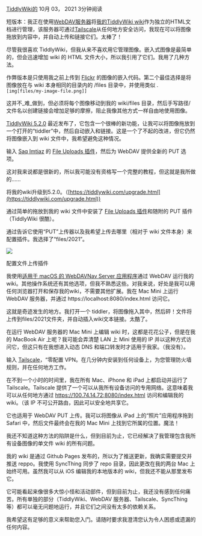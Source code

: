[TiddlyWiki的](https://static.baty.net/archived-websites/baty.blog-archive/topic/tiddlywiki/index.html) 10月 03， 2021 3分钟阅读

短版本：我正在使用[WebDAV服务器](https://www.schimera.com/products/webdav-nav-server/)将[我的TiddlyWiki wiki](https://rudimentarylathe.wiki/)作为独立的HTML文档进行管理，该服务器可通过[Tailscale](https://tailscale.com/)从任何地方安全访问，我现在可以将图像拖放到内容中，并自动上传和链接它们。太棒了！

尽管我很喜欢 TiddlyWiki，但我从来不喜欢用它管理图像。嵌入式图像是最简单的，但会迅速增加 wiki 的 HTML 文件大小，所以我引用了它们。我用了几种方法。

作弊版本是只使用我之前上传到 [Flickr](https://www.flickr.com/photos/jbaty/) 的图像的嵌入代码。第二个最佳选择是将图像放在与 wiki 本身相同的目录内的 /files 目录中，并使用类似 .`[img[files/my-image-file.png]]`

这并不_难_做到，但必须将每个图像移动到我的 wiki/files 目录，然后手写路径/文件名以创建链接会增加足够的摩擦，阻止我像其他方式一样自由地使用图像。

[TiddlyWiki 5.2.0](https://tiddlywiki.com/#Release%205.2.0) 最近发布了，它包含一个很棒的新功能，让我可以将图像拖放到一个打开的“tiddler”中，然后自动嵌入和链接。这是一个了不起的改进，但它仍然将图像嵌入到 wiki 文件中，我希望避免这种情况。

输入 [Saq Imtiaz](https://twitter.com/saqimtiaz) 的 [File Uploads 插件](https://saqimtiaz.github.io/tw5-file-uploads/)，然后为 WebDAV 提供全新的 PUT 选项。

这对我来说都是很新的，所以我可能没有资格写一个完整的教程，但这就是我所做的......

将我的wiki升级到5.2.0。（[https://tiddlywiki.com/upgrade.html](https://tiddlywiki.com/upgrade.html))

通过简单的拖放到我的 wiki 文件中安装了 [File Uploads 插件](https://saqimtiaz.github.io/tw5-file-uploads/)和随附的 PUT 插件（TiddlyWiki 很酷）。

通过告诉它使用“PUT”上传器以及我希望上传去哪里（相对于 wiki 文件本身）来配置插件。我选择了“files/2021”。

![](https://static.baty.net/archived-websites/baty.blog-archive/content/images/2021/10/CleanShot-2021-10-03-at-16.05.29.png)

配置文件上传插件

我使用[适用于 macOS 的 WebDAVNav Server 应用程序](https://www.schimera.com/products/webdav-nav-server/)通过 WebDAV 运行我的 wiki。其他操作系统还有其他选项，但我不熟悉这些。对我来说，好处是我可以用任何浏览器打开和保存我的wiki，不需要其他扩展。我在 Mac Mini 上运行 WebDAV 服务器，并通过 https://localhost:8080/index.html 访问它。

这就是奇迹发生的地方。我打开一个 tiddler，将图像拖入其中，然后砰！文件将上传到files/2021文件夹，并自动插入wiki文本链接。太酷了。

在运行 WebDAV 服务器的 Mac Mini 上编辑 wiki 时，这都是花花公子，但是在我的 MacBook Air 上呢？我可能会弄清楚 LAN 上 Mini 使用的 IP 并以这种方式访问它，但这只有在我想进入动态 DNS 和端口转发时才适用于我家。（我没有）。

输入 [Tailscale](https://tailscale.com/)，“零配置 VPN。在几分钟内安装到任何设备上，为您管理防火墙规则，并在任何地方工作。

在不到一个小时的时间里，我在所有 Mac、iPhone 和 iPad 上都启动并运行了 Tailscale。Tailscale 提供了一个可以从我所有设备访问的专用网络。这意味着我可以从任何地方通过 https://100.74.14.72:8080/index.html 访问和编辑我的wiki。（该 IP 不可公开路由，因此可以安全地共享它。

它也适用于 WebDAV PUT 上传。我可以将图像从 iPad 上的“照片”应用程序拖到 Safari 中，然后文件最终会在我的 Mac Mini 上找到它所属的位置。魔法！

我还不知道这种方法的陷阱是什么，但到目前为止，它已经解决了我管理包含我所有设备图像的单文件 wiki 的所有问题。

我的 wiki 是通过 Github Pages 发布的，所以为了推送更新，我确实需要提交并推送 reppo。我使用 SyncThing 同步了 repo 目录，因此更改在我的两台 Mac 上始终可用。虽然我可以从 iOS 编辑我的本地版本的 wiki，但我还不能从那里发布它。

它可能看起来像很多大惊小怪和活动部件，但到目前为止，我还没有感到任何痛苦。所有单独的部分（TiddlyWiki、WebDAV 服务器、Tailscale、SyncThing 等）都可以毫无问题地运行，并且它们之间没有太多的依赖关系。

我希望这有足够的意义来帮助您入门。请随时要求我澄清您认为令人困惑或遗漏的任何内容。
